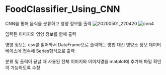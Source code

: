 # FoodClassifier_Using_CNN
CNN을 통해 음식을 분류하고 영양 정보를 출력
![20200501_220420](https://user-images.githubusercontent.com/64695947/80898635-b73ef000-8d40-11ea-91b9-7b2a40d3da41.png)
![cnn4](https://user-images.githubusercontent.com/64695947/80898637-ba39e080-8d40-11ea-8ae6-3857cf6ea5e6.png)


입력된 이미지와 영양 정보를 함께 출력

영양 정보는 csv를 읽어와서 DataFrame으로 출력하는 방법 대신 영양소 정보 데이터베이스에 접속해 Series형식으로 출력

분류 및 출력이 끝날 때 사용된 전체 이미지와 이미지명을 matplot에 추가해 파일 확인이 가능하도록 수정
